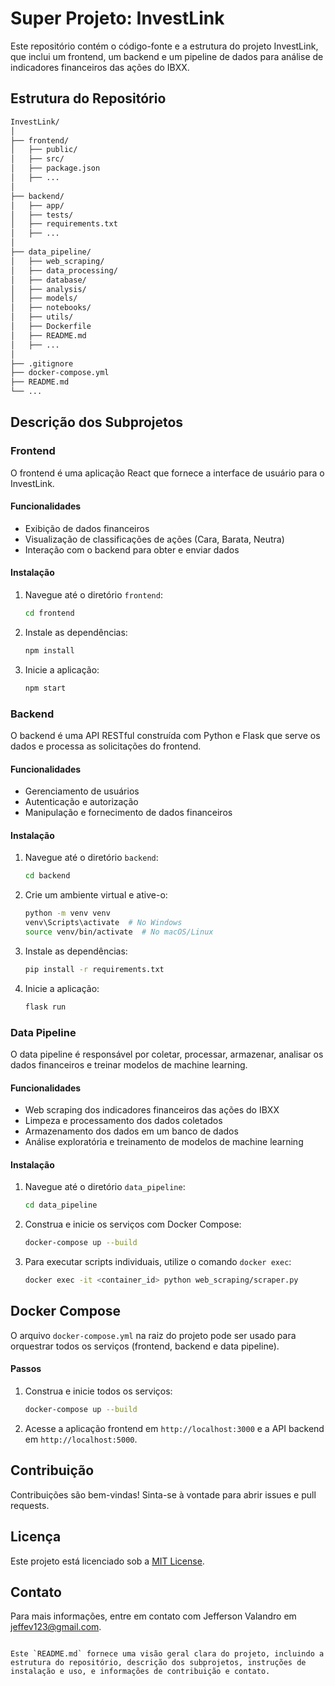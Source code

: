 # Super Projeto: InvestLink

Este repositório contém o código-fonte e a estrutura do projeto InvestLink, que inclui um frontend, um backend e um pipeline de dados para análise de indicadores financeiros das ações do IBXX.

## Estrutura do Repositório

```markdown
InvestLink/
│
├── frontend/
│   ├── public/
│   ├── src/
│   ├── package.json
│   ├── ...
│
├── backend/
│   ├── app/
│   ├── tests/
│   ├── requirements.txt
│   ├── ...
│
├── data_pipeline/
│   ├── web_scraping/
│   ├── data_processing/
│   ├── database/
│   ├── analysis/
│   ├── models/
│   ├── notebooks/
│   ├── utils/
│   ├── Dockerfile
│   ├── README.md
│   ├── ...
│
├── .gitignore
├── docker-compose.yml
├── README.md
└── ...
```

## Descrição dos Subprojetos

### Frontend

O frontend é uma aplicação React que fornece a interface de usuário para o InvestLink.

#### Funcionalidades

- Exibição de dados financeiros
- Visualização de classificações de ações (Cara, Barata, Neutra)
- Interação com o backend para obter e enviar dados

#### Instalação

1. Navegue até o diretório `frontend`:
    ```bash
    cd frontend
    ```

2. Instale as dependências:
    ```bash
    npm install
    ```

3. Inicie a aplicação:
    ```bash
    npm start
    ```

### Backend

O backend é uma API RESTful construída com Python e Flask que serve os dados e processa as solicitações do frontend.

#### Funcionalidades

- Gerenciamento de usuários
- Autenticação e autorização
- Manipulação e fornecimento de dados financeiros

#### Instalação

1. Navegue até o diretório `backend`:
    ```bash
    cd backend
    ```

2. Crie um ambiente virtual e ative-o:
    ```bash
    python -m venv venv
    venv\Scripts\activate  # No Windows
    source venv/bin/activate  # No macOS/Linux
    ```

3. Instale as dependências:
    ```bash
    pip install -r requirements.txt
    ```

4. Inicie a aplicação:
    ```bash
    flask run
    ```

### Data Pipeline

O data pipeline é responsável por coletar, processar, armazenar, analisar os dados financeiros e treinar modelos de machine learning.

#### Funcionalidades

- Web scraping dos indicadores financeiros das ações do IBXX
- Limpeza e processamento dos dados coletados
- Armazenamento dos dados em um banco de dados
- Análise exploratória e treinamento de modelos de machine learning

#### Instalação

1. Navegue até o diretório `data_pipeline`:
    ```bash
    cd data_pipeline
    ```

2. Construa e inicie os serviços com Docker Compose:
    ```bash
    docker-compose up --build
    ```

3. Para executar scripts individuais, utilize o comando `docker exec`:
    ```bash
    docker exec -it <container_id> python web_scraping/scraper.py
    ```

## Docker Compose

O arquivo `docker-compose.yml` na raiz do projeto pode ser usado para orquestrar todos os serviços (frontend, backend e data pipeline).

#### Passos

1. Construa e inicie todos os serviços:
    ```bash
    docker-compose up --build
    ```

2. Acesse a aplicação frontend em `http://localhost:3000` e a API backend em `http://localhost:5000`.

## Contribuição

Contribuições são bem-vindas! Sinta-se à vontade para abrir issues e pull requests.

## Licença

Este projeto está licenciado sob a [MIT License](LICENSE).

## Contato

Para mais informações, entre em contato com Jefferson Valandro em [jeffev123@gmail.com](mailto:jeffev123@gmail.com).
```

Este `README.md` fornece uma visão geral clara do projeto, incluindo a estrutura do repositório, descrição dos subprojetos, instruções de instalação e uso, e informações de contribuição e contato.
